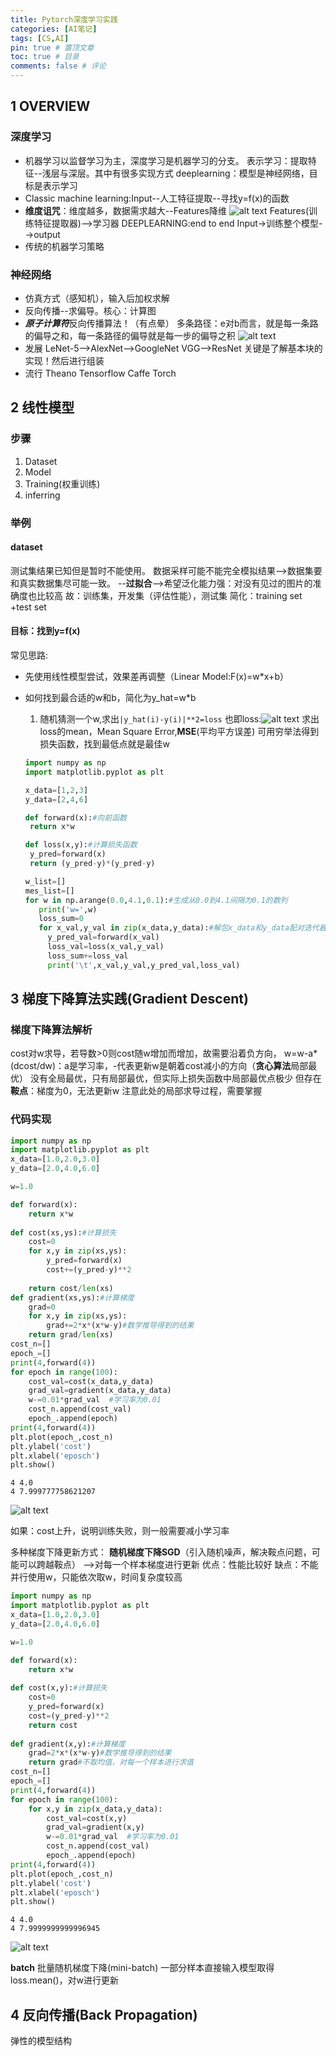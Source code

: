```yaml
---
title: Pytorch深度学习实践
categories: [AI笔记]
tags: [CS,AI]
pin: true # 置顶文章
toc: true # 目录
comments: false # 评论
---
```


## 1 OVERVIEW
### 深度学习
- 机器学习以监督学习为主，深度学习是机器学习的分支。
   表示学习：提取特征--浅层与深层。其中有很多实现方式
   deeplearning：模型是神经网络，目标是表示学习
- Classic machine learning:Input--人工特征提取--寻找y=f(x)的函数
- **维度诅咒**：维度越多，数据需求越大--Features降维
   ![alt text](/assets/img/2025-10-15-note01-01.png)
Features(训练特征提取器)-->学习器
DEEPLEARNING:end to end
Input->训练整个模型-->output
- 传统的机器学习策略

### 神经网络
- 仿真方式（感知机），输入后加权求解
- 反向传播--求偏导。核心：计算图
- ***原子计算符***反向传播算法！（有点晕）
  多条路径：e对b而言，就是每一条路的偏导之和，每一条路径的偏导就是每一步的偏导之积
  ![alt text](/assets/img/image.png)
- 发展
  LeNet-5-->AlexNet-->GoogleNet VGG-->ResNet
  关键是了解基本块的实现！然后进行组装
- 流行
  Theano  Tensorflow
  Caffe
  Torch

## 2 线性模型
### 步骤
  1. Dataset
  2. Model
  3. Training(权重训练)
  4. inferring
### 举例
#### dataset
  测试集结果已知但是暂时不能使用。
  数据采样可能不能完全模拟结果-->数据集要和真实数据集尽可能一致。
  --**过拟合**-->希望泛化能力强：对没有见过的图片的准确度也比较高
  故：训练集，开发集（评估性能），测试集
  简化：training set +test set
#### 目标：找到y=f(x)
常见思路:
- 先使用线性模型尝试，效果差再调整（Linear Model:F(x)=w*x+b）
- 如何找到最合适的w和b，简化为y_hat=w*b
   1. 随机猜测一个w,求出`|y_hat(i)-y(i)|**2=loss`
   也即loss:![alt text](/assets/img/image-1.png)
   求出loss的mean，Mean Square Error,**MSE**(平均平方误差)
   可用穷举法得到损失函数，找到最低点就是最佳w

   ```python
   import numpy as np
   import matplotlib.pyplot as plt

   x_data=[1,2,3]
   y_data=[2,4,6]

   def forward(x):#向前函数
    return x*w

   def loss(x,y):#计算损失函数
    y_pred=forward(x)
    return (y_pred-y)*(y_pred-y)
   
   w_list=[]
   mes_list=[]
   for w in np.arange(0.0,4.1,0.1):#生成从0.0到4.1间隔为0.1的数列
      print('w=',w)
      loss_sum=0
      for x_val,y_val in zip(x_data,y_data):#解包x_data和y_data配对迭代器
        y_pred_val=forward(x_val)
        loss_val=loss(x_val,y_val)
        loss_sum+=loss_val
        print('\t',x_val,y_val,y_pred_val,loss_val)

   ```

## 3 梯度下降算法实践(Gradient Descent)

### 梯度下降算法解析
cost对w求导，若导数>0则cost随w增加而增加，故需要沿着负方向，
w=w-a*(dcost/dw)：a是学习率，-代表更新w是朝着cost减小的方向（**贪心算法**局部最优）
没有全局最优，只有局部最优，但实际上损失函数中局部最优点极少
但存在**鞍点**：梯度为0，无法更新w
注意此处的局部求导过程，需要掌握

### 代码实现


```python
import numpy as np
import matplotlib.pyplot as plt
x_data=[1.0,2.0,3.0]
y_data=[2.0,4.0,6.0]

w=1.0

def forward(x):
    return x*w
    
def cost(xs,ys):#计算损失
    cost=0
    for x,y in zip(xs,ys):
        y_pred=forward(x)
        cost+=(y_pred-y)**2
        
    return cost/len(xs)
def gradient(xs,ys):#计算梯度
    grad=0
    for x,y in zip(xs,ys):
        grad+=2*x*(x*w-y)#数学推导得到的结果
    return grad/len(xs)
cost_n=[]
epoch_=[]
print(4,forward(4))
for epoch in range(100):
    cost_val=cost(x_data,y_data)
    grad_val=gradient(x_data,y_data)
    w-=0.01*grad_val  #学习率为0.01
    cost_n.append(cost_val)
    epoch_.append(epoch)
print(4,forward(4))
plt.plot(epoch_,cost_n)
plt.ylabel('cost')
plt.xlabel('eposch')
plt.show()
```

    4 4.0
    4 7.999777758621207
    


    
![alt text](/assets/img/output_3_1.png)
    


如果：cost上升，说明训练失败，则一般需要减小学习率

多种梯度下降更新方式：
**随机梯度下降SGD**（引入随机噪声，解决鞍点问题，可能可以跨越鞍点）
-->对每一个样本梯度进行更新
优点：性能比较好
缺点：不能并行使用w，只能依次取w，时间复杂度较高


```python
import numpy as np
import matplotlib.pyplot as plt
x_data=[1.0,2.0,3.0]
y_data=[2.0,4.0,6.0]

w=1.0

def forward(x):
    return x*w
    
def cost(x,y):#计算损失
    cost=0
    y_pred=forward(x)
    cost=(y_pred-y)**2
    return cost
    
def gradient(x,y):#计算梯度
    grad=2*x*(x*w-y)#数学推导得到的结果
    return grad#不取均值，对每一个样本进行求值
cost_n=[]
epoch_=[]
print(4,forward(4))
for epoch in range(100):
    for x,y in zip(x_data,y_data):
        cost_val=cost(x,y)
        grad_val=gradient(x,y)
        w-=0.01*grad_val  #学习率为0.01
        cost_n.append(cost_val)
        epoch_.append(epoch)
print(4,forward(4))
plt.plot(epoch_,cost_n)
plt.ylabel('cost')
plt.xlabel('eposch')
plt.show()
```

    4 4.0
    4 7.9999999999996945
    


    
![alt text](/assets/img/output_6_1.png)
    


**batch** 批量随机梯度下降(mini-batch)
一部分样本直接输入模型取得loss.mean()，对w进行更新

## 4 反向传播(Back Propagation)
弹性的模型结构
